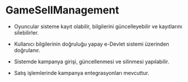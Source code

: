 # GameSellManagement

- Oyuncular sisteme kayıt olabilir, bilgilerini güncelleyebilir ve kayıtlarını silebilirler.

- Kullanıcı bilgilerinin doğruluğu yapay e-Devlet sistemi üzerinden doğrulanır.

- Sistemde kampanya girişi, güncellenmesi ve silinmesi yapılabilir.

- Satış işlemlerinde kampanya entegrasyonları mevcuttur.

